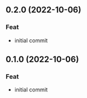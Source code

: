 ## 0.2.0 (2022-10-06)

### Feat

- initial commit

## 0.1.0 (2022-10-06)

### Feat

- initial commit
